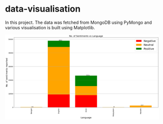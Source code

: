 # data-visualisation
In this project. The data was fetched from MongoDB using PyMongo and various visualisation is built using Matplotlib.

![plot](./PyImages/Online_Media_1.png)

